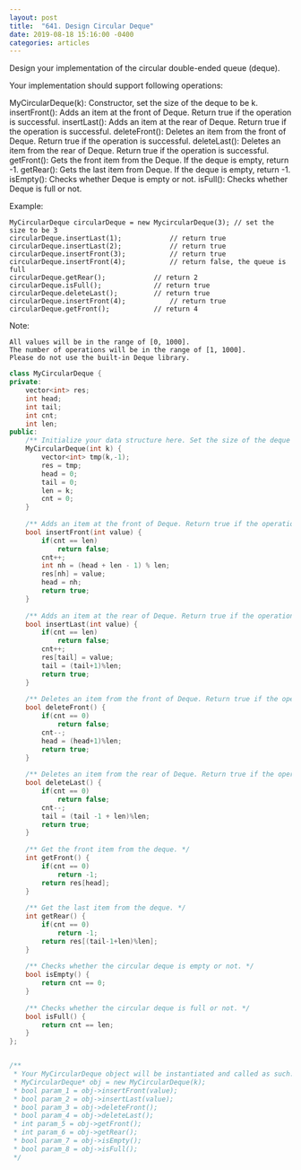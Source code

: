 ```yaml
---
layout: post
title:  "641. Design Circular Deque"
date: 2019-08-18 15:16:00 -0400
categories: articles
---
```

Design your implementation of the circular double-ended queue (deque).

Your implementation should support following operations:

MyCircularDeque(k): Constructor, set the size of the deque to be k.
insertFront(): Adds an item at the front of Deque. Return true if the operation is successful.
insertLast(): Adds an item at the rear of Deque. Return true if the operation is successful.
deleteFront(): Deletes an item from the front of Deque. Return true if the operation is successful.
deleteLast(): Deletes an item from the rear of Deque. Return true if the operation is successful.
getFront(): Gets the front item from the Deque. If the deque is empty, return -1.
getRear(): Gets the last item from Deque. If the deque is empty, return -1.
isEmpty(): Checks whether Deque is empty or not. 
isFull(): Checks whether Deque is full or not.
 

Example:
```
MyCircularDeque circularDeque = new MycircularDeque(3); // set the size to be 3
circularDeque.insertLast(1);			// return true
circularDeque.insertLast(2);			// return true
circularDeque.insertFront(3);			// return true
circularDeque.insertFront(4);			// return false, the queue is full
circularDeque.getRear();  			// return 2
circularDeque.isFull();				// return true
circularDeque.deleteLast();			// return true
circularDeque.insertFront(4);			// return true
circularDeque.getFront();			// return 4
```
Note:
```
All values will be in the range of [0, 1000].
The number of operations will be in the range of [1, 1000].
Please do not use the built-in Deque library.
```
```c++
class MyCircularDeque {
private:
    vector<int> res;
    int head;
    int tail;
    int cnt;
    int len;
public:
    /** Initialize your data structure here. Set the size of the deque to be k. */
    MyCircularDeque(int k) {
        vector<int> tmp(k,-1);
        res = tmp;
        head = 0;
        tail = 0;
        len = k;
        cnt = 0;
    }
    
    /** Adds an item at the front of Deque. Return true if the operation is successful. */
    bool insertFront(int value) {
        if(cnt == len)
            return false;
        cnt++;
        int nh = (head + len - 1) % len;
        res[nh] = value;
        head = nh;
        return true;
    }
    
    /** Adds an item at the rear of Deque. Return true if the operation is successful. */
    bool insertLast(int value) {
        if(cnt == len)
            return false;
        cnt++;
        res[tail] = value;
        tail = (tail+1)%len;
        return true;
    }
    
    /** Deletes an item from the front of Deque. Return true if the operation is successful. */
    bool deleteFront() {
        if(cnt == 0)
            return false;
        cnt--;
        head = (head+1)%len;
        return true;
    }
    
    /** Deletes an item from the rear of Deque. Return true if the operation is successful. */
    bool deleteLast() {
        if(cnt == 0)
            return false;
        cnt--;
        tail = (tail -1 + len)%len;
        return true;
    }
    
    /** Get the front item from the deque. */
    int getFront() {
        if(cnt == 0)
            return -1;
        return res[head];
    }
    
    /** Get the last item from the deque. */
    int getRear() {
        if(cnt == 0)
            return -1;
        return res[(tail-1+len)%len];
    }
    
    /** Checks whether the circular deque is empty or not. */
    bool isEmpty() {
        return cnt == 0;
    }
    
    /** Checks whether the circular deque is full or not. */
    bool isFull() {
        return cnt == len;
    }
};


/**
 * Your MyCircularDeque object will be instantiated and called as such:
 * MyCircularDeque* obj = new MyCircularDeque(k);
 * bool param_1 = obj->insertFront(value);
 * bool param_2 = obj->insertLast(value);
 * bool param_3 = obj->deleteFront();
 * bool param_4 = obj->deleteLast();
 * int param_5 = obj->getFront();
 * int param_6 = obj->getRear();
 * bool param_7 = obj->isEmpty();
 * bool param_8 = obj->isFull();
 */
 ```